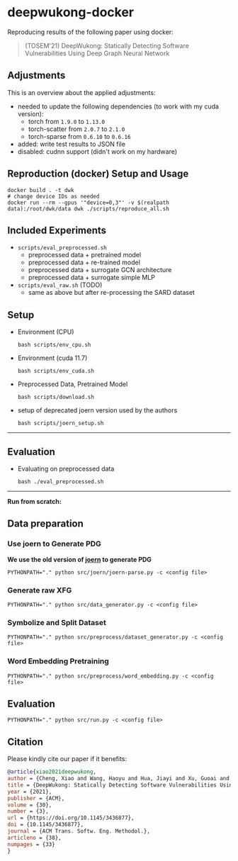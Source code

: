 # deepwukong-docker

Reproducing results of the following paper using docker:

> (TOSEM'21) DeepWukong: Statically Detecting Software Vulnerabilities Using Deep Graph Neural Network

## Adjustments

This is an overview about the applied adjustments:

- needed to update the following dependencies (to work with my cuda version):
  -  torch from `1.9.0` to `1.13.0`
  -  torch-scatter from `2.0.7` to `2.1.0`
  -  torch-sparse from `0.6.10` to `0.6.16`
-  added: write test results to JSON file
-  disabled: cudnn support (didn't work on my hardware)


## Reproduction (docker) Setup and Usage

```shell
docker build . -t dwk
# change device IDs as needed
docker run --rm --gpus '"device=0,3"' -v $(realpath data):/root/dwk/data dwk ./scripts/reproduce_all.sh

```

## Included Experiments

- `scripts/eval_preprocessed.sh`
  - preprocessed data + pretrained model
  - preprocessed data + re-trained model
  - preprocessed data + surrogate GCN architecture
  - preprocessed data + surrogate simple MLP
- `scripts/eval_raw.sh` (TODO)
  - same as above but after re-processing the SARD dataset

## Setup

- Environment (CPU)

    ```shell
    bash scripts/env_cpu.sh
    ```

- Environment (cuda 11.7)

    ```shell
    bash scripts/env_cuda.sh
    ```

- Preprocessed Data, Pretrained Model

    ```shell
    bash scripts/download.sh
    ```

- setup of deprecated joern version used by the authors

    ```shell
    bash scripts/joern_setup.sh
    ```

---

## Evaluation

- Evaluating on preprocessed data

  ```shell
  bash ./eval_preprocessed.sh
  ```

---

**Run from scratch:**

## Data preparation

### Use joern to Generate PDG

**We use the old version of [joern](https://github.com/ives-nx/dwk_preprocess/tree/main/joern_slicer/joern) to generate PDG**

```shell
PYTHONPATH="." python src/joern/joern-parse.py -c <config file>
```

### Generate raw XFG

```shell
PYTHONPATH="." python src/data_generator.py -c <config file>
```

### Symbolize and Split Dataset

```shell
PYTHONPATH="." python src/preprocess/dataset_generator.py -c <config file>
```

### Word Embedding Pretraining

```shell
PYTHONPATH="." python src/preprocess/word_embedding.py -c <config file>
```

## Evaluation

```shell
PYTHONPATH="." python src/run.py -c <config file>
```


## Citation

Please kindly cite our paper if it benefits:

```bib
@article{xiao2021deepwukong,
author = {Cheng, Xiao and Wang, Haoyu and Hua, Jiayi and Xu, Guoai and Sui, Yulei},
title = {DeepWukong: Statically Detecting Software Vulnerabilities Using Deep Graph Neural Network},
year = {2021},
publisher = {ACM},
volume = {30},
number = {3},
url = {https://doi.org/10.1145/3436877},
doi = {10.1145/3436877},
journal = {ACM Trans. Softw. Eng. Methodol.},
articleno = {38},
numpages = {33}
}
```
